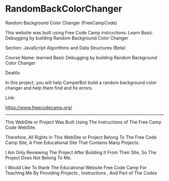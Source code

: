 # RandomBackColorChanger

Random Background Color Changer (FreeCampCode)

This website was built using Free Code Camp instructions: Learn Basic Debugging by building Random Background Color Changer 

Section: JavaScript Algorithms and Data Structures (Beta)

Course Name: learned Basic Debugging by building Random Background Color Changer 

Deatils:

In this project, you will help CamperBot build a random background color changer and help them find and fix errors.

Link:

https://www.freecodecamp.org/




---------------------------------------------------------------------------------------------------------------------------------------------------------------------------------------------------------------------


This WebSite or Project Was Built Using The Instructions of The Free Camp Code WebSite.

Therefore, All Rights In This WebSite or Project Belong To The Free Code Camp Site, A Free Educational Site That Contains Many Projects.

I Am Only Reviewing The Project After Building It From Their Site, So The Project Does Not Belong To Me.

I Would Like To thank The Educational Website Free Code Camp For Teaching Me By Providing Projects , Instructions , And Part of The Codes

